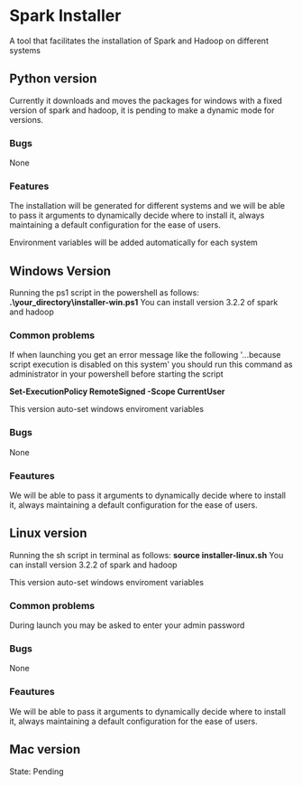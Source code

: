 
# Spark Installer

A tool that facilitates the installation of Spark and Hadoop on different systems

## Python version
Currently it downloads and moves the packages for windows with a fixed version of spark and hadoop, it is pending to make a dynamic mode for versions.

### Bugs
None

### Features
The installation will be generated for different systems and we will be able to pass it arguments to dynamically decide where to install it, always maintaining a default configuration for the ease of users.

Environment variables will be added automatically for each system

## Windows Version
Running the ps1 script in the powershell as follows:
**.\your_directory\installer-win.ps1**
You can install version 3.2.2 of spark and hadoop

### Common problems
If when launching you get an error message like the following '...because script execution is disabled on this system' you should run this command as administrator in your powershell before starting the script

**Set-ExecutionPolicy RemoteSigned -Scope CurrentUser**

This version auto-set windows enviroment variables
### Bugs 
None

### Feautures
We will be able to pass it arguments to dynamically decide where to install it, always maintaining a default configuration for the ease of users.

## Linux version
Running the sh script in terminal as follows:
**source installer-linux.sh**
You can install version 3.2.2 of spark and hadoop

This version auto-set windows enviroment variables

### Common problems
During launch you may be asked to enter your admin password

### Bugs 
None

### Feautures
We will be able to pass it arguments to dynamically decide where to install it, always maintaining a default configuration for the ease of users.

## Mac version
State: Pending

